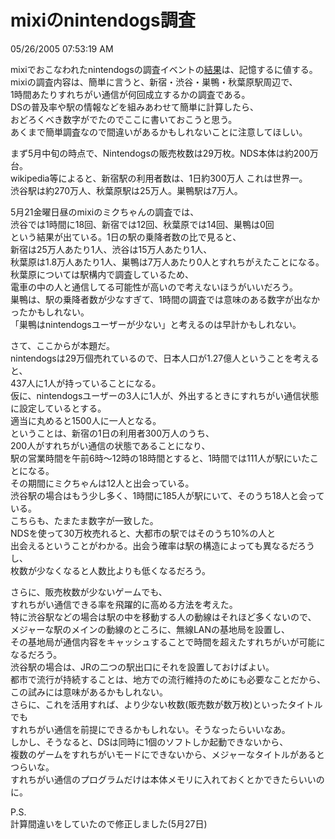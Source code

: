 mixiのnintendogs調査
====
05/26/2005 07:53:19 AM


<p>mixiでおこなわれたnintendogsの調査イベントの<a href="http://mixi.jp/mikly.pl?vol=27&page=feature">結果</a>は、記憶するに値する。<br />
mixiの調査内容は、簡単に言うと、新宿・渋谷・巣鴨・秋葉原駅周辺で、<br />
1時間あたりすれちがい通信が何回成立するかの調査である。<br />
DSの普及率や駅の情報などを組みあわせて簡単に計算したら、<br />
おどろくべき数字がでたのでここに書いておこうと思う。<br />
あくまで簡単調査なので間違いがあるかもしれないことに注意してほしい。</p>

<p>まず5月中旬の時点で、Nintendogsの販売枚数は29万枚。NDS本体は約200万台。<br />
wikipedia等によると、新宿駅の利用者数は、1日約300万人 これは世界一。<br />
渋谷駅は約270万人、秋葉原駅は25万人。巣鴨駅は7万人。</p>

<p>5月21金曜日昼のmixiのミクちゃんの調査では、<br />
渋谷では1時間に18回、新宿では12回、秋葉原では14回、巣鴨は0回<br />
という結果が出ている。1日の駅の乗降者数の比で見ると、<br />
新宿は25万人あたり1人、渋谷は15万人あたり1人、<br />
秋葉原は1.8万人あたり1人、巣鴨は7万人あたり0人とすれちがえたことになる。<br />
秋葉原については駅構内で調査しているため、<br />
電車の中の人と通信してる可能性が高いので考えないほうがいいだろう。<br />
巣鴨は、駅の乗降者数が少なすぎて、1時間の調査では意味のある数字が出なかったかもしれない。<br />
「巣鴨はnintendogsユーザーが少ない」と考えるのは早計かもしれない。</p>

<p>さて、ここからが本題だ。<br />
nintendogsは29万個売れているので、日本人口が1.27億人ということを考えると、<br />
437人に1人が持っていることになる。<br />
仮に、nintendogsユーザーの3人に1人が、外出するときにすれちがい通信状態に設定しているとする。<br />
適当に丸めると1500人に一人となる。<br />
ということは、新宿の1日の利用者300万人のうち、<br />
200人がすれちがい通信の状態であることになり、<br />
駅の営業時間を午前6時〜12時の18時間とすると、1時間では111人が駅にいたことになる。<br />
その期間にミクちゃんは12人と出会っている。<br />
渋谷駅の場合はもう少し多く、1時間に185人が駅にいて、そのうち18人と会っている。<br />
こちらも、たまたま数字が一致した。<br />
NDSを使って30万枚売れると、大都市の駅ではそのうち10%の人と<br />
出会えるということがわかる。出会う確率は駅の構造によっても異なるだろうし、<br />
枚数が少なくなると人数比よりも低くなるだろう。</p>

<p>さらに、販売枚数が少ないゲームでも、<br />
すれちがい通信できる率を飛躍的に高める方法を考えた。<br />
特に渋谷駅などの場合は駅の中を移動する人の動線はそれほど多くないので、<br />
メジャーな駅のメインの動線のところに、無線LANの基地局を設置し、<br />
その基地局が通信内容をキャッシュすることで時間を超えたすれちがいが可能になるだろう。<br />
渋谷駅の場合は、JRの二つの駅出口にそれを設置しておけばよい。<br />
都市で流行が持続することは、地方での流行維持のためにも必要なことだから、<br />
この試みには意味があるかもしれない。<br />
さらに、これを活用すれば、より少ない枚数(販売数が数万枚)といったタイトルでも<br />
すれちがい通信を前提にできるかもしれない。そうなったらいいなあ。<br />
しかし、そうなると、DSは同時に1個のソフトしか起動できないから、<br />
複数のゲームをすれちがいモードにできないから、メジャーなタイトルがあるとつらいな。<br />
すれちがい通信のプログラムだけは本体メモリに入れておくとかできたらいいのに。</p>

<p>P.S.<br />
計算間違いをしていたので修正しました(5月27日)</p>
